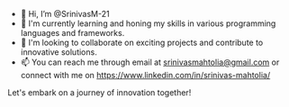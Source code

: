 - 👋 Hi, I’m @SrinivasM-21
- 🌱 I'm currently learning and honing my skills in various programming languages and frameworks.
- 💞️ I'm looking to collaborate on exciting projects and contribute to innovative solutions.
- 📫 You can reach me through email at srinivasmahtolia@gmail.com or connect with me on https://www.linkedin.com/in/srinivas-mahtolia/

Let's embark on a journey of innovation together!

<!---
SrinivasM-21/SrinivasM-21 is a ✨ special ✨ repository because its `README.md` (this file) appears on your GitHub profile.
You can click the Preview link to take a look at your changes.
--->
